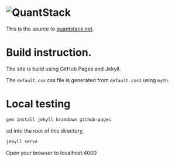 # ![QuantStack](http://quantstack.net/assets/images/logo.svg)

This is the source to [quantstack.net](http://quantstack.net/).

# Build instruction. 

The site is build using GitHub Pages and Jekyll.

The `default.css` css file is generated from `default.css3` using `myth`.

# Local testing

```bash
gem install jekyll kramdown github-pages
```

cd into the root of this directory, 

```bash
jekyll serve
```

Open your browser to localhost:4000
